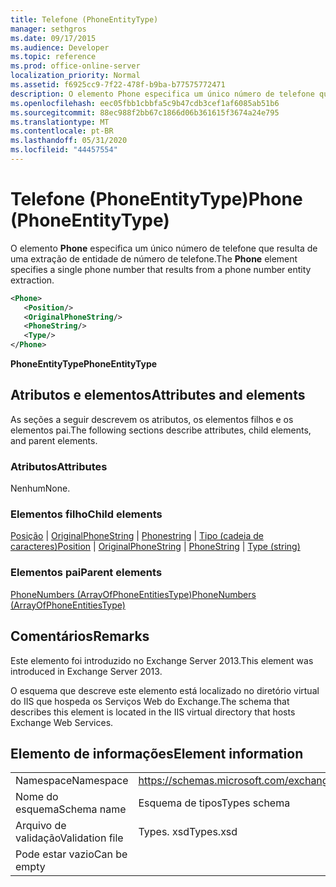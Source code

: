 ```yaml
---
title: Telefone (PhoneEntityType)
manager: sethgros
ms.date: 09/17/2015
ms.audience: Developer
ms.topic: reference
ms.prod: office-online-server
localization_priority: Normal
ms.assetid: f6925cc9-7f22-478f-b9ba-b77575772471
description: O elemento Phone especifica um único número de telefone que resulta de uma extração de entidade de número de telefone.
ms.openlocfilehash: eec05fbb1cbbfa5c9b47cdb3cef1af6085ab51b6
ms.sourcegitcommit: 88ec988f2bb67c1866d06b361615f3674a24e795
ms.translationtype: MT
ms.contentlocale: pt-BR
ms.lasthandoff: 05/31/2020
ms.locfileid: "44457554"
---
```

# <a name="phone-phoneentitytype"></a><span data-ttu-id="4f707-103">Telefone (PhoneEntityType)</span><span class="sxs-lookup"><span data-stu-id="4f707-103">Phone (PhoneEntityType)</span></span>

<span data-ttu-id="4f707-104">O elemento **Phone** especifica um único número de telefone que resulta de uma extração de entidade de número de telefone.</span><span class="sxs-lookup"><span data-stu-id="4f707-104">The **Phone** element specifies a single phone number that results from a phone number entity extraction.</span></span> 
  
```XML
<Phone>
   <Position/>
   <OriginalPhoneString/>
   <PhoneString/>
   <Type/>
</Phone>
```

 <span data-ttu-id="4f707-105">**PhoneEntityType**</span><span class="sxs-lookup"><span data-stu-id="4f707-105">**PhoneEntityType**</span></span>
## <a name="attributes-and-elements"></a><span data-ttu-id="4f707-106">Atributos e elementos</span><span class="sxs-lookup"><span data-stu-id="4f707-106">Attributes and elements</span></span>

<span data-ttu-id="4f707-107">As seções a seguir descrevem os atributos, os elementos filhos e os elementos pai.</span><span class="sxs-lookup"><span data-stu-id="4f707-107">The following sections describe attributes, child elements, and parent elements.</span></span>
  
### <a name="attributes"></a><span data-ttu-id="4f707-108">Atributos</span><span class="sxs-lookup"><span data-stu-id="4f707-108">Attributes</span></span>

<span data-ttu-id="4f707-109">Nenhum</span><span class="sxs-lookup"><span data-stu-id="4f707-109">None.</span></span>
  
### <a name="child-elements"></a><span data-ttu-id="4f707-110">Elementos filho</span><span class="sxs-lookup"><span data-stu-id="4f707-110">Child elements</span></span>

<span data-ttu-id="4f707-111">[Posição](position.md)  |  [OriginalPhoneString](originalphonestring.md)  |  [Phonestring](phonestring.md)  |  [Tipo (cadeia de caracteres)](type-string.md)</span><span class="sxs-lookup"><span data-stu-id="4f707-111">[Position](position.md) | [OriginalPhoneString](originalphonestring.md) | [PhoneString](phonestring.md) | [Type (string)](type-string.md)</span></span>
  
### <a name="parent-elements"></a><span data-ttu-id="4f707-112">Elementos pai</span><span class="sxs-lookup"><span data-stu-id="4f707-112">Parent elements</span></span>

[<span data-ttu-id="4f707-113">PhoneNumbers (ArrayOfPhoneEntitiesType)</span><span class="sxs-lookup"><span data-stu-id="4f707-113">PhoneNumbers (ArrayOfPhoneEntitiesType)</span></span>](phonenumbers-arrayofphoneentitiestype.md)
  
## <a name="remarks"></a><span data-ttu-id="4f707-114">Comentários</span><span class="sxs-lookup"><span data-stu-id="4f707-114">Remarks</span></span>

<span data-ttu-id="4f707-115">Este elemento foi introduzido no Exchange Server 2013.</span><span class="sxs-lookup"><span data-stu-id="4f707-115">This element was introduced in Exchange Server 2013.</span></span>
  
<span data-ttu-id="4f707-116">O esquema que descreve este elemento está localizado no diretório virtual do IIS que hospeda os Serviços Web do Exchange.</span><span class="sxs-lookup"><span data-stu-id="4f707-116">The schema that describes this element is located in the IIS virtual directory that hosts Exchange Web Services.</span></span>
  
## <a name="element-information"></a><span data-ttu-id="4f707-117">Elemento de informações</span><span class="sxs-lookup"><span data-stu-id="4f707-117">Element information</span></span>

|||
|:-----|:-----|
|<span data-ttu-id="4f707-118">Namespace</span><span class="sxs-lookup"><span data-stu-id="4f707-118">Namespace</span></span>  <br/> |https://schemas.microsoft.com/exchange/services/2006/types  <br/> |
|<span data-ttu-id="4f707-119">Nome do esquema</span><span class="sxs-lookup"><span data-stu-id="4f707-119">Schema name</span></span>  <br/> |<span data-ttu-id="4f707-120">Esquema de tipos</span><span class="sxs-lookup"><span data-stu-id="4f707-120">Types schema</span></span>  <br/> |
|<span data-ttu-id="4f707-121">Arquivo de validação</span><span class="sxs-lookup"><span data-stu-id="4f707-121">Validation file</span></span>  <br/> |<span data-ttu-id="4f707-122">Types. xsd</span><span class="sxs-lookup"><span data-stu-id="4f707-122">Types.xsd</span></span>  <br/> |
|<span data-ttu-id="4f707-123">Pode estar vazio</span><span class="sxs-lookup"><span data-stu-id="4f707-123">Can be empty</span></span>  <br/> ||
   

